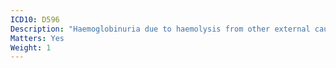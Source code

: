 ```yaml
---
ICD10: D596
Description: "Haemoglobinuria due to haemolysis from other external causes"
Matters: Yes
Weight: 1
---
```


